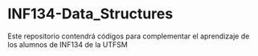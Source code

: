 # INF134-Data_Structures
Este repositorio contendrá códigos para complementar el aprendizaje de los alumnos de INF134 de la UTFSM
